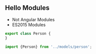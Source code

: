 ## Hello Modules

- Not Angular Modules <!-- .element: class="fragment" -->
- ES2015 Modules <!-- .element: class="fragment" -->

```javascript
export class Person {
}
```

```javascript
import {Person} from '../models/person';
```

